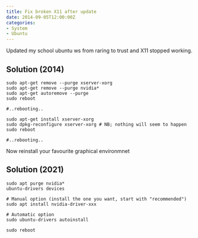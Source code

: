 ```yaml
---
title: Fix broken X11 after update
date: 2014-09-05T12:00:00Z
categories:
- System
- Ubuntu
---
```

Updated my school ubuntu ws from raring to trust and X11 stopped working.

## Solution (2014)

    sudo apt-get remove --purge xserver-xorg
    sudo apt-get remove --purge nvidia*
    sudo apt-get autoremove --purge
    sudo reboot

    #..rebooting..

    sudo apt-get install xserver-xorg
    sudo dpkg-reconfigure xserver-xorg # NB; nothing will seem to happen
    sudo reboot

    #..rebooting..

Now reinstall your favourite graphical environmnet

## Solution (2021)

    sudo apt purge nvidia*
    ubuntu-drivers devices
    
    # Manual option (install the one you want, start with "recommended")
    sudo apt install nvidia-driver-xxx
    
    # Automatic option
    sudo ubuntu-drivers autoinstall
    
    sudo reboot

